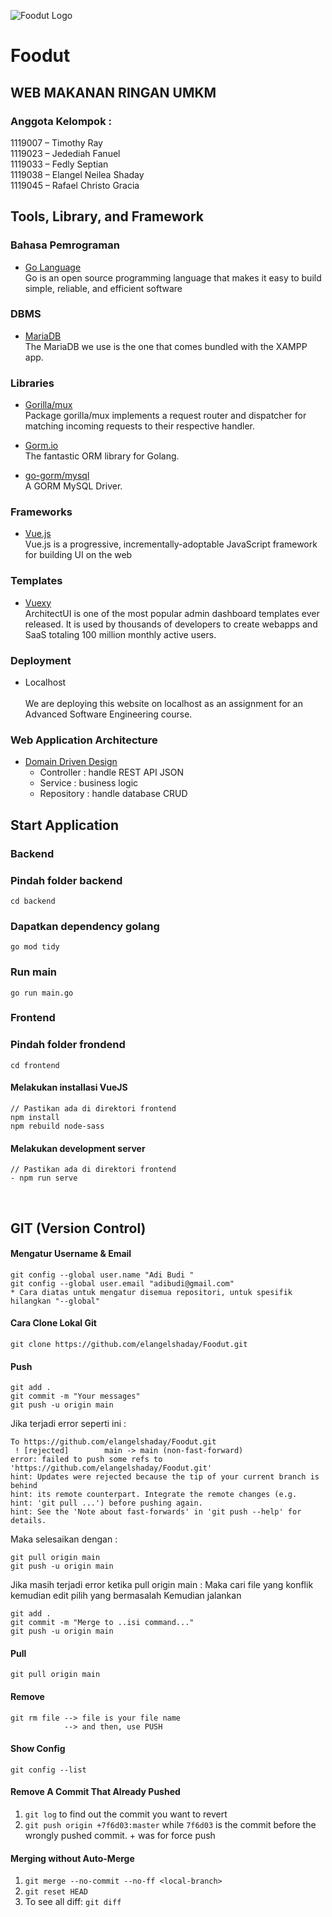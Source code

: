 ![Foodut Logo](https://github.com/elangelshaday/Foodut/blob/main/frontend/src/assets/images/logo/foodut_shadow.png)
# Foodut

## WEB MAKANAN RINGAN UMKM

### Anggota Kelompok :

1119007 – Timothy Ray <br>
1119023 – Jedediah Fanuel <br>
1119033 – Fedly Septian <br>
1119038 – Elangel Neilea Shaday <br>
1119045 – Rafael Christo Gracia <br>

## Tools, Library, and Framework

### Bahasa Pemrograman

- [Go Language](https://golang.org/)
  <br>
  Go is an open source programming language that makes it easy to build simple, reliable, and efficient software

### DBMS

- [MariaDB](https://www.apachefriends.org/index.html)
  <br>
  The MariaDB we use is the one that comes bundled with the XAMPP app.

### Libraries

- [Gorilla/mux](https://github.com/gorilla/mux)
  <br>
  Package gorilla/mux implements a request router and dispatcher for matching incoming requests to their respective handler.

- [Gorm.io](https://gorm.io/index.html)
  <br>
  The fantastic ORM library for Golang.

- [go-gorm/mysql](https://github.com/go-gorm/mysql)
  <br>
  A GORM MySQL Driver.

### Frameworks

- [Vue.js](https://vuejs.org/)
  <br>
  Vue.js is a progressive, incrementally-adoptable JavaScript framework for building UI on the web

### Templates

- [Vuexy](https://pixinvent.com/demo/vuexy-vuejs-admin-dashboard-template/demo-1/dashboard/ecommerce)
  <br>
  ArchitectUI is one of the most popular admin dashboard templates ever released. It is used by thousands of developers to create webapps and SaaS totaling 100 million monthly active users.

### Deployment

- Localhost
  <br>  
  We are deploying this website on localhost as an assignment for an Advanced Software Engineering course.

### Web Application Architecture

- [Domain Driven Design](http://uniknow.github.io/AgileDev/site/0.1.8-SNAPSHOT/parent/ddd/core/layered_architecture.html)
  <br>
  - Controller : handle REST API JSON
  - Service    : business logic
  - Repository : handle database CRUD
  

## Start Application

### Backend

### Pindah folder backend

```
cd backend
```

### Dapatkan dependency golang

```
go mod tidy
```

### Run main

```
go run main.go
```

### Frontend

### Pindah folder frondend

```
cd frontend
```

#### Melakukan installasi VueJS

```
// Pastikan ada di direktori frontend
npm install
npm rebuild node-sass
```

#### Melakukan development server

```
// Pastikan ada di direktori frontend
- npm run serve
```

<br>

## GIT (Version Control)

#### Mengatur Username & Email

```
git config --global user.name "Adi Budi "
git config --global user.email "adibudi@gmail.com"
* Cara diatas untuk mengatur disemua repositori, untuk spesifik hilangkan "--global"
```

#### Cara Clone Lokal Git

```
git clone https://github.com/elangelshaday/Foodut.git
```

#### Push

```
git add .
git commit -m "Your messages"
git push -u origin main
```

Jika terjadi error seperti ini :

```
To https://github.com/elangelshaday/Foodut.git
 ! [rejected]        main -> main (non-fast-forward)
error: failed to push some refs to 'https://github.com/elangelshaday/Foodut.git'
hint: Updates were rejected because the tip of your current branch is behind
hint: its remote counterpart. Integrate the remote changes (e.g.
hint: 'git pull ...') before pushing again.
hint: See the 'Note about fast-forwards' in 'git push --help' for details.
```

Maka selesaikan dengan :

```
git pull origin main
git push -u origin main
```

Jika masih terjadi error ketika pull origin main :
Maka cari file yang konflik kemudian edit pilih yang bermasalah
Kemudian jalankan

```
git add .
git commit -m "Merge to ..isi command..."
git push -u origin main
```

#### Pull

```
git pull origin main
```

#### Remove

```
git rm file --> file is your file name
            --> and then, use PUSH
```

#### Show Config

```
git config --list
```

#### Remove A Commit That Already Pushed

1. `git log` to find out the commit you want to revert
2. `git push origin +7f6d03:master` while `7f6d03` is the commit before the wrongly pushed commit. + was for force push

#### Merging without Auto-Merge

1. `git merge --no-commit --no-ff <local-branch>`
2. `git reset HEAD`
3. To see all diff: `git diff`

